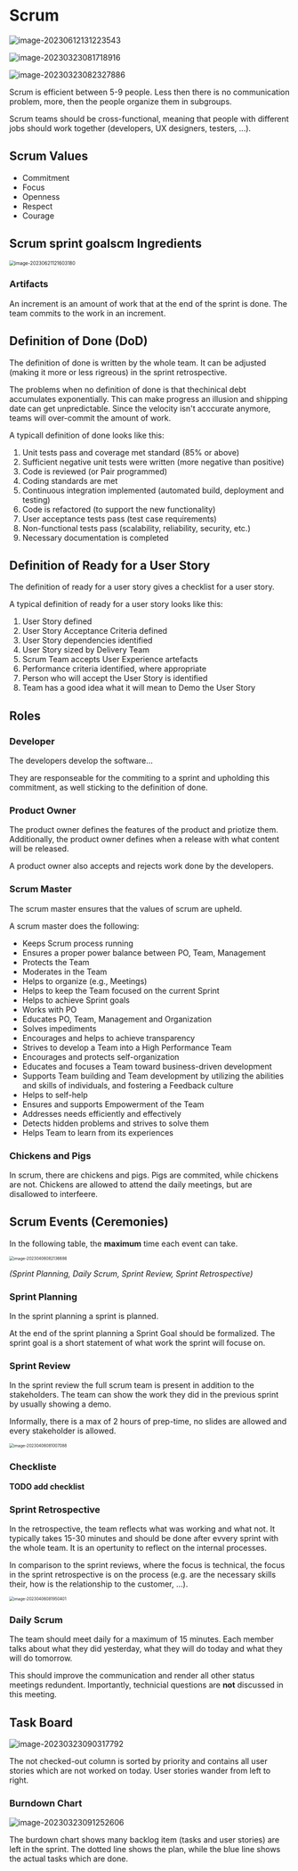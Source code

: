 # Scrum

![image-20230612131223543](res/Scrum/image-20230612131223543.png)

![image-20230323081718916](res/Scrum/image-20230323081718916.png)



![image-20230323082327886](res/Scrum/image-20230323082327886.png)

Scrum is efficient between 5-9 people. Less then there is no communication problem, more, then the people organize them in subgroups.

Scrum teams should be cross-functional, meaning that people with different jobs should work together (developers, UX designers, testers, ...).

## Scrum Values

* Commitment
* Focus
* Openness
* Respect
* Courage

## Scrum sprint goalscm Ingredients

<img src="res/Scrum/image-20230621121603180.png" alt="image-20230621121603180" style="zoom:60%;" />

### Artifacts

An increment is an amount of work that at the end of the sprint is done. The team commits to the work in an increment.

## Definition of Done (DoD)

The definition of done is written by the whole team. It can be adjusted (making it more or less rigreous) in the sprint retrospective.

The problems when no definition of done is that thechinical debt accumulates exponentially. This can make progress an illusion and shipping date can get unpredictable. Since the velocity isn't acccurate anymore, teams will over-commit the amount of work.

A typicall definition of done looks like this:

1. Unit tests pass and coverage met standard (85% or above)
2. Sufficient negative unit tests were written (more negative
than positive)
3. Code is reviewed (or Pair programmed)
4. Coding standards are met
5. Continuous integration implemented (automated build,
deployment and testing)
6. Code is refactored (to support the new functionality)
7. User acceptance tests pass (test case requirements)
8. Non-functional tests pass (scalability, reliability, security, etc.)
9. Necessary documentation is completed

## Definition of Ready for a User Story

The definition of ready for a user story gives a checklist for a user story.

A typical definition of ready for a user story looks like this:
1. User Story defined
2. User Story Acceptance Criteria defined
3. User Story dependencies identified
4. User Story sized by Delivery Team
5. Scrum Team accepts User Experience artefacts
6. Performance criteria identified, where appropriate
7. Person who will accept the User Story is identified
8. Team has a good idea what it will mean to Demo the User Story

## Roles

### Developer

The developers develop the software...

They are responseable for the commiting to a sprint and upholding this commitment, as well sticking to the definition of done.

### Product Owner

The product owner  defines the features of the product and priotize them. Additionally, the product owner defines when a release with what content will be released.

A product owner also accepts and rejects work done by the developers.

### Scrum Master

The scrum master ensures that the values of scrum are upheld.

A scrum master does the following:

* Keeps Scrum process running
* Ensures a proper power balance between PO, Team, Management
* Protects the Team
* Moderates in the Team
* Helps to organize (e.g., Meetings)
* Helps to keep the Team focused on the current Sprint
* Helps to achieve Sprint goals
* Works with PO
* Educates PO, Team, Management and Organization
* Solves impediments
* Encourages and helps to achieve transparency
* Strives to develop a Team into a High Performance Team
* Encourages and protects self-organization
* Educates and focuses a Team toward business-driven
development
* Supports Team building and Team development by utilizing the
abilities and skills of individuals, and fostering a Feedback culture
* Helps to self-help
* Ensures and supports Empowerment of the Team
* Addresses needs efficiently and effectively
* Detects hidden problems and strives to solve them
* Helps Team to learn from its experiences

### Chickens and Pigs

In scrum, there are chickens and pigs. Pigs are commited, while chickens are not. Chickens are allowed to attend the daily meetings, but are disallowed to interfeere.

## Scrum Events (Ceremonies)

In the following table, the **maximum** time each event can take.

<img src="res/Scrum/image-20230406082136686.png" alt="image-20230406082136686" style="zoom:50%;" />

*(Sprint Planning, Daily Scrum, Sprint Review, Sprint Retrospective)*

### Sprint Planning

In the sprint planning a sprint is planned.

At the end of the sprint planning a Sprint Goal should be formalized. The sprint goal is a short statement of what work the sprint will focuse on.

### Sprint Review

In the sprint review the full scrum team is present in addition to the stakeholders. The team can show the work they did in the previous sprint by usually showing a demo.

Informally, there is a max of 2 hours of prep-time, no slides are allowed and every stakeholder is allowed.

<img src="res/Scrum/image-20230406081007088.png" alt="image-20230406081007088" style="zoom:50%;" />

### Checkliste

**TODO add checklist**

### Sprint Retrospective

In the retrospective, the team reflects what was working and what not. It typically takes 15-30 minutes and should be done after evvery sprint with the whole team. It is an opertunity to reflect on the internal processes.

In comparison to the sprint reviews, where the focus is technical, the focus in the sprint retrospective is on the process (e.g. are the necessary skills their, how is the relationship to the customer, ...).

<img src="res/Scrum/image-20230406081950401.png" alt="image-20230406081950401" style="zoom:50%;" />

### Daily Scrum

The team should meet daily for a maximum of 15 minutes. Each member talks about what they did yesterday, what they will do today and what they will do tomorrow.

This should improve the communication and render all other status meetings redundent. Importantly, technicial questions are **not** discussed in this meeting.

## Task Board

![image-20230323090317792](res/Scrum/image-20230323090317792.png)

The not checked-out column is sorted by priority and contains all user stories which are not worked on today. User stories wander from left to right. 

### Burndown Chart

![image-20230323091252606](res/Scrum/image-20230323091252606.png)

The burdown chart shows many backlog item (tasks and user stories) are left in the sprint. The dotted line shows the plan, while the blue line shows the actual tasks which are done.